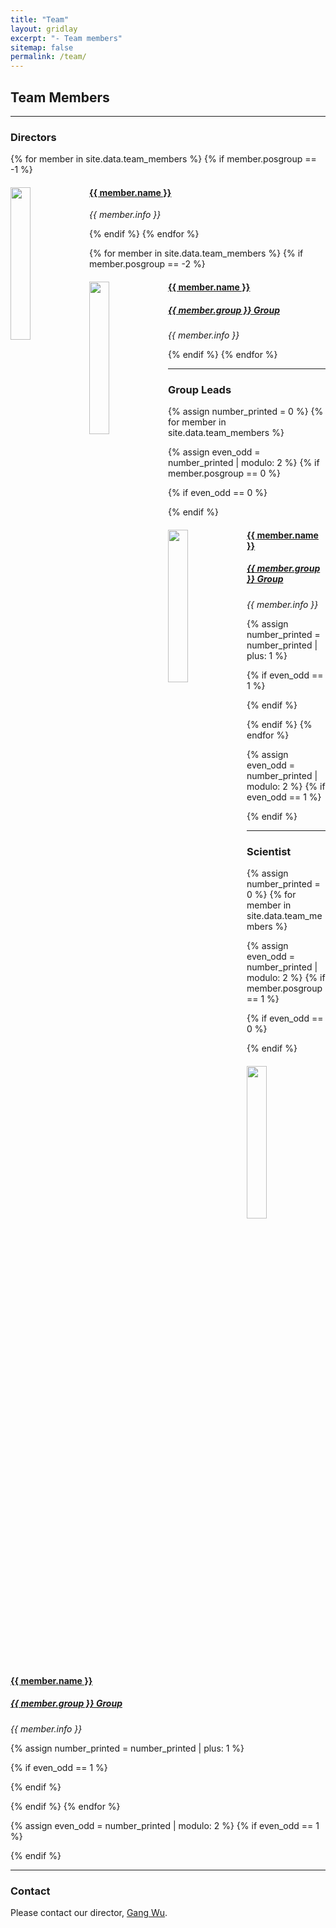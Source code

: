 ```yaml
---
title: "Team"
layout: gridlay
excerpt: "- Team members"
sitemap: false
permalink: /team/
---
```


## Team Members

---

### Directors

<div class="row">
{% for member in site.data.team_members %}
{% if member.posgroup == -1 %}

<div class="col-sm-6 clearfix">
  <img src="{{ site.url }}{{ site.baseurl }}/images/teampic/{{ member.photo }}" class="img-responsive" width="25%" style="float: left" />
  <h4><a href="{{ member.url }}" class="off">{{ member.name }}</a></h4>
  <i>{{ member.info }}</i>
</div>

{% endif %}
{% endfor %}

{% for member in site.data.team_members %}
{% if member.posgroup == -2 %}
<div class="col-sm-6 clearfix">
  <img src="{{ site.url }}{{ site.baseurl }}/images/teampic/{{ member.photo }}" class="img-responsive" width="25%" style="float: left" />
  <h4><a href="{{ member.url }}" class="off">{{ member.name }}</a></h4>
  <h5><i><a href="/{{ member.group }}_team/" class="off">{{ member.group }} Group</a></i></h5>
  <i>{{ member.info }}</i>
</div>

{% endif %}
{% endfor %}
</div>

---

### Group Leads

{% assign number_printed = 0 %}
{% for member in site.data.team_members %}

{% assign even_odd = number_printed | modulo: 2 %}
{% if member.posgroup == 0 %}

{% if even_odd == 0 %}
<div class="row">
{% endif %}

<div class="col-sm-6 clearfix">
  <img src="{{ site.url }}{{ site.baseurl }}/images/teampic/{{ member.photo }}" class="img-responsive" width="25%" style="float: left" />
  <h4><a href="/team/{{member.url}}" class="off">{{ member.name }}</a></h4>
  <h5><i><a href="/{{ member.group }}_team/" class="off">{{ member.group }} Group</a></i></h5>
  <i>{{ member.info }}</i>
</div>

{% assign number_printed = number_printed | plus: 1 %}

{% if even_odd == 1 %}
</div>
{% endif %}

{% endif %}
{% endfor %}

{% assign even_odd = number_printed | modulo: 2 %}
{% if even_odd == 1 %}
</div>
{% endif %}

---

### Scientist
{% assign number_printed = 0 %}
{% for member in site.data.team_members %}

{% assign even_odd = number_printed | modulo: 2 %}
{% if member.posgroup == 1 %}

{% if even_odd == 0 %}
<div class="row">
{% endif %}

<div class="col-sm-6 clearfix">
  <img src="{{ site.url }}{{ site.baseurl }}/images/teampic/{{ member.photo }}" class="img-responsive" width="25%" style="float: left" />
  <h4><a href="{{ member.url }}" class="off">{{ member.name }}</a></h4>
  <h5><i><a href="/{{ member.group }}_team/" class="off">{{ member.group }} Group</a></i></h5>
  <i>{{ member.info }}</i>
</div>

{% assign number_printed = number_printed | plus: 1 %}

{% if even_odd == 1 %}
</div>
{% endif %}

{% endif %}
{% endfor %}

{% assign even_odd = number_printed | modulo: 2 %}
{% if even_odd == 1 %}
</div>
{% endif %}

---

### Contact
Please contact our director, <a href="mailto:gang.wu#stjude.org">Gang Wu</a>.









